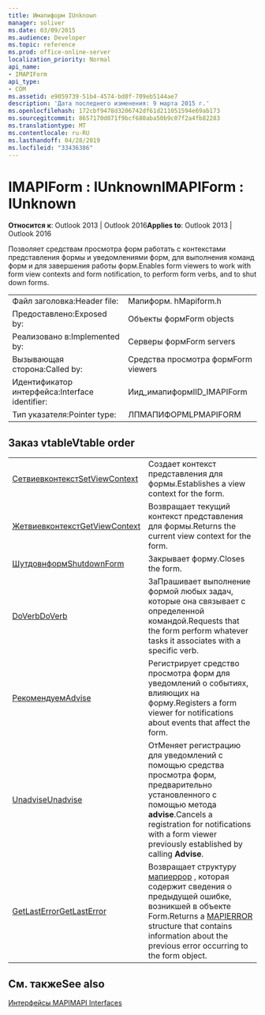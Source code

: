 ```yaml
---
title: Имапиформ IUnknown
manager: soliver
ms.date: 03/09/2015
ms.audience: Developer
ms.topic: reference
ms.prod: office-online-server
localization_priority: Normal
api_name:
- IMAPIForm
api_type:
- COM
ms.assetid: e9059739-51b4-4574-bd0f-709eb5144ae7
description: 'Дата последнего изменения: 9 марта 2015 г.'
ms.openlocfilehash: 172cbf9478d3206742df61d211051594e69ab173
ms.sourcegitcommit: 8657170d071f9bcf680aba50b9c07f2a4fb82283
ms.translationtype: MT
ms.contentlocale: ru-RU
ms.lasthandoff: 04/28/2019
ms.locfileid: "33436386"
---
```

# <a name="imapiform--iunknown"></a><span data-ttu-id="40216-103">IMAPIForm : IUnknown</span><span class="sxs-lookup"><span data-stu-id="40216-103">IMAPIForm : IUnknown</span></span>

  
  
<span data-ttu-id="40216-104">**Относится к**: Outlook 2013 | Outlook 2016</span><span class="sxs-lookup"><span data-stu-id="40216-104">**Applies to**: Outlook 2013 | Outlook 2016</span></span> 
  
<span data-ttu-id="40216-105">Позволяет средствам просмотра форм работать с контекстами представления формы и уведомлениями форм, для выполнения команд форм и для завершения работы форм.</span><span class="sxs-lookup"><span data-stu-id="40216-105">Enables form viewers to work with form view contexts and form notification, to perform form verbs, and to shut down forms.</span></span>
  
|||
|:-----|:-----|
|<span data-ttu-id="40216-106">Файл заголовка:</span><span class="sxs-lookup"><span data-stu-id="40216-106">Header file:</span></span>  <br/> |<span data-ttu-id="40216-107">Мапиформ. h</span><span class="sxs-lookup"><span data-stu-id="40216-107">Mapiform.h</span></span>  <br/> |
|<span data-ttu-id="40216-108">Предоставлено:</span><span class="sxs-lookup"><span data-stu-id="40216-108">Exposed by:</span></span>  <br/> |<span data-ttu-id="40216-109">Объекты форм</span><span class="sxs-lookup"><span data-stu-id="40216-109">Form objects</span></span>  <br/> |
|<span data-ttu-id="40216-110">Реализовано в:</span><span class="sxs-lookup"><span data-stu-id="40216-110">Implemented by:</span></span>  <br/> |<span data-ttu-id="40216-111">Серверы форм</span><span class="sxs-lookup"><span data-stu-id="40216-111">Form servers</span></span>  <br/> |
|<span data-ttu-id="40216-112">Вызывающая сторона:</span><span class="sxs-lookup"><span data-stu-id="40216-112">Called by:</span></span>  <br/> |<span data-ttu-id="40216-113">Средства просмотра форм</span><span class="sxs-lookup"><span data-stu-id="40216-113">Form viewers</span></span>  <br/> |
|<span data-ttu-id="40216-114">Идентификатор интерфейса:</span><span class="sxs-lookup"><span data-stu-id="40216-114">Interface identifier:</span></span>  <br/> |<span data-ttu-id="40216-115">Иид_имапиформ</span><span class="sxs-lookup"><span data-stu-id="40216-115">IID_IMAPIForm</span></span>  <br/> |
|<span data-ttu-id="40216-116">Тип указателя:</span><span class="sxs-lookup"><span data-stu-id="40216-116">Pointer type:</span></span>  <br/> |<span data-ttu-id="40216-117">ЛПМАПИФОРМ</span><span class="sxs-lookup"><span data-stu-id="40216-117">LPMAPIFORM</span></span>  <br/> |
   
## <a name="vtable-order"></a><span data-ttu-id="40216-118">Заказ vtable</span><span class="sxs-lookup"><span data-stu-id="40216-118">Vtable order</span></span>

|||
|:-----|:-----|
|[<span data-ttu-id="40216-119">Сетвиевконтекст</span><span class="sxs-lookup"><span data-stu-id="40216-119">SetViewContext</span></span>](imapiform-setviewcontext.md) <br/> |<span data-ttu-id="40216-120">Создает контекст представления для формы.</span><span class="sxs-lookup"><span data-stu-id="40216-120">Establishes a view context for the form.</span></span>  <br/> |
|[<span data-ttu-id="40216-121">Жетвиевконтекст</span><span class="sxs-lookup"><span data-stu-id="40216-121">GetViewContext</span></span>](imapiform-getviewcontext.md) <br/> |<span data-ttu-id="40216-122">Возвращает текущий контекст представления для формы.</span><span class="sxs-lookup"><span data-stu-id="40216-122">Returns the current view context for the form.</span></span>  <br/> |
|[<span data-ttu-id="40216-123">Шутдовнформ</span><span class="sxs-lookup"><span data-stu-id="40216-123">ShutdownForm</span></span>](imapiform-shutdownform.md) <br/> |<span data-ttu-id="40216-124">Закрывает форму.</span><span class="sxs-lookup"><span data-stu-id="40216-124">Closes the form.</span></span>  <br/> |
|[<span data-ttu-id="40216-125">DoVerb</span><span class="sxs-lookup"><span data-stu-id="40216-125">DoVerb</span></span>](imapiform-doverb.md) <br/> |<span data-ttu-id="40216-126">ЗаПрашивает выполнение формой любых задач, которые она связывает с определенной командой.</span><span class="sxs-lookup"><span data-stu-id="40216-126">Requests that the form perform whatever tasks it associates with a specific verb.</span></span>  <br/> |
|[<span data-ttu-id="40216-127">Рекомендуем</span><span class="sxs-lookup"><span data-stu-id="40216-127">Advise</span></span>](imapiform-advise.md) <br/> |<span data-ttu-id="40216-128">Регистрирует средство просмотра форм для уведомлений о событиях, влияющих на форму.</span><span class="sxs-lookup"><span data-stu-id="40216-128">Registers a form viewer for notifications about events that affect the form.</span></span>  <br/> |
|[<span data-ttu-id="40216-129">Unadvise</span><span class="sxs-lookup"><span data-stu-id="40216-129">Unadvise</span></span>](imapiform-unadvise.md) <br/> |<span data-ttu-id="40216-130">ОтМеняет регистрацию для уведомлений с помощью средства просмотра форм, предварительно установленного с помощью метода **advise**.</span><span class="sxs-lookup"><span data-stu-id="40216-130">Cancels a registration for notifications with a form viewer previously established by calling **Advise**.</span></span>  <br/> |
|[<span data-ttu-id="40216-131">GetLastError</span><span class="sxs-lookup"><span data-stu-id="40216-131">GetLastError</span></span>](imapiform-getlasterror.md) <br/> |<span data-ttu-id="40216-132">Возвращает структуру [мапиеррор](mapierror.md) , которая содержит сведения о предыдущей ошибке, возникшей в объекте Form.</span><span class="sxs-lookup"><span data-stu-id="40216-132">Returns a [MAPIERROR](mapierror.md) structure that contains information about the previous error occurring to the form object.</span></span>  <br/> |
   
## <a name="see-also"></a><span data-ttu-id="40216-133">См. также</span><span class="sxs-lookup"><span data-stu-id="40216-133">See also</span></span>



[<span data-ttu-id="40216-134">Интерфейсы MAPI</span><span class="sxs-lookup"><span data-stu-id="40216-134">MAPI Interfaces</span></span>](mapi-interfaces.md)

